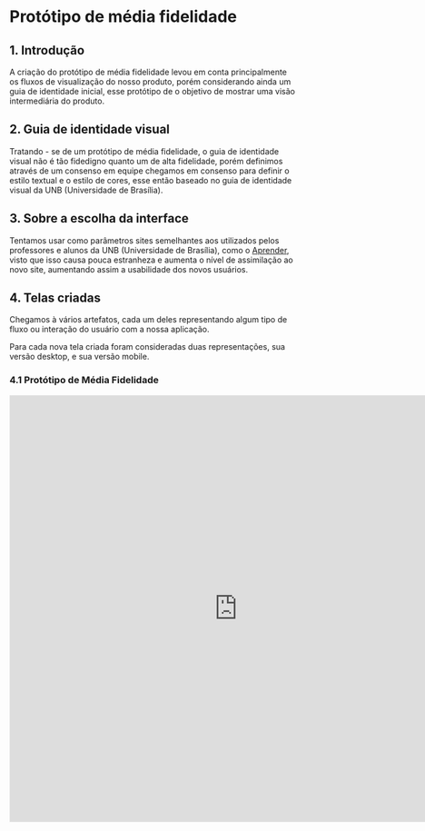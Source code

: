 # Protótipo de média fidelidade

## 1. Introdução
A criação do protótipo de média fidelidade levou em conta principalmente os fluxos de visualização do nosso produto, porém considerando ainda um guia de identidade inicial, esse protótipo de o objetivo de mostrar uma visão intermediária do produto.

## 2. Guia de identidade visual
Tratando - se de um protótipo de média fidelidade, o guia de identidade visual não é tão fidedigno quanto um de alta fidelidade, porém definimos através de um consenso em equipe chegamos em consenso para definir o estilo textual e o estilo de cores, esse então baseado no guia de identidade visual da UNB (Universidade de Brasília).

## 3. Sobre a escolha da interface
Tentamos usar como parâmetros sites semelhantes aos utilizados pelos professores e alunos da UNB (Universidade de Brasília), como o [Aprender](https://aprender3.unb.br/login/index.php), visto que isso causa pouca estranheza e aumenta o nível de assimilação ao novo site, aumentando assim a usabilidade dos novos usuários.

## 4. Telas criadas
Chegamos à vários artefatos, cada um deles representando algum tipo de fluxo ou interação do usuário com a nossa aplicação.

Para cada nova tela criada foram consideradas duas representações, sua versão desktop, e sua versão mobile.

### 4.1 Protótipo de Média Fidelidade

<iframe style="border: 1px solid rgba(0, 0, 0, 0.1);" width="800" height="750" src="https://www.figma.com/embed?embed_host=share&url=https%3A%2F%2Fwww.figma.com%2Ffile%2FRSZWw82nfsGUY60TxoiHzX%2FProt%25C3%25B3tipo-de-m%25C3%25A9dia-fidelidade%3Fnode-id%3D0%253A1" allowfullscreen></iframe>
